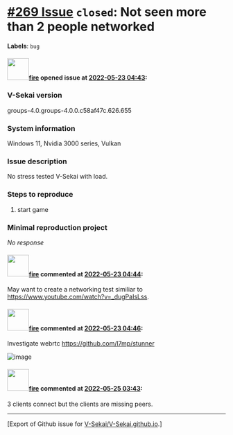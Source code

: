 # [\#269 Issue](https://github.com/V-Sekai/V-Sekai.github.io/issues/269) `closed`: Not seen more than 2 people networked
**Labels**: `bug`


#### <img src="https://avatars.githubusercontent.com/u/32321?u=c2e06a3d2b49a467aa907e54aa259516440267cc&v=4" width="50">[fire](https://github.com/fire) opened issue at [2022-05-23 04:43](https://github.com/V-Sekai/V-Sekai.github.io/issues/269):

### V-Sekai version

groups-4.0.groups-4.0.0.c58af47c.626.655 

### System information

Windows 11, Nvidia 3000 series, Vulkan

### Issue description

No stress tested V-Sekai with load.

### Steps to reproduce

1. start game

### Minimal reproduction project

_No response_

#### <img src="https://avatars.githubusercontent.com/u/32321?u=c2e06a3d2b49a467aa907e54aa259516440267cc&v=4" width="50">[fire](https://github.com/fire) commented at [2022-05-23 04:44](https://github.com/V-Sekai/V-Sekai.github.io/issues/269#issuecomment-1134174796):

May want to create a networking test similiar to https://www.youtube.com/watch?v=_dugPaIsLss.

#### <img src="https://avatars.githubusercontent.com/u/32321?u=c2e06a3d2b49a467aa907e54aa259516440267cc&v=4" width="50">[fire](https://github.com/fire) commented at [2022-05-23 04:46](https://github.com/V-Sekai/V-Sekai.github.io/issues/269#issuecomment-1134175879):

Investigate webrtc https://github.com/l7mp/stunner

![image](https://user-images.githubusercontent.com/32321/169745525-b479bb9f-fb8d-4bf3-a742-399d0b2c65db.png)

#### <img src="https://avatars.githubusercontent.com/u/32321?u=c2e06a3d2b49a467aa907e54aa259516440267cc&v=4" width="50">[fire](https://github.com/fire) commented at [2022-05-25 03:43](https://github.com/V-Sekai/V-Sekai.github.io/issues/269#issuecomment-1136692272):

3 clients connect but the clients are missing peers.


-------------------------------------------------------------------------------



[Export of Github issue for [V-Sekai/V-Sekai.github.io](https://github.com/V-Sekai/V-Sekai.github.io).]
